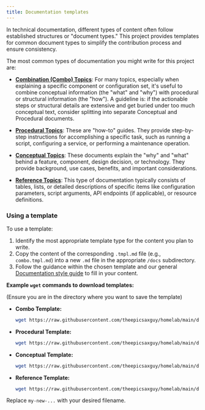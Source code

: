 ```yaml
---
title: Documentation templates
---
```


In technical documentation, different types of content often follow established structures or "document types." This
project provides templates for common document types to simplify the contribution process and ensure consistency.

The most common types of documentation you might write for this project are:

- [**Combination (Combo) Topics**](./combo.md): For many topics, especially when explaining a specific component or
  configuration set, it's useful to combine conceptual information (the "what" and "why") with procedural or structural
  information (the "how"). A guideline is: if the actionable steps or structural details are extensive and get buried
  under too much conceptual text, consider splitting into separate Conceptual and Procedural documents.

- [**Procedural Topics**](./procedural.md): These are "how-to" guides. They provide step-by-step instructions for
  accomplishing a specific task, such as running a script, configuring a service, or performing a maintenance operation.

- [**Conceptual Topics**](./conceptual.md): These documents explain the "why" and "what" behind a feature, component,
  design decision, or technology. They provide background, use cases, benefits, and important considerations.

- [**Reference Topics**](./reference.md): This type of documentation typically consists of tables, lists, or detailed
  descriptions of specific items like configuration parameters, script arguments, API endpoints (if applicable), or
  resource definitions.

### Using a template

To use a template:

1. Identify the most appropriate template type for the content you plan to write.
2. Copy the content of the corresponding `.tmpl.md` file (e.g., `combo.tmpl.md`) into a new `.md` file in the
    appropriate `/docs` subdirectory.
3. Follow the guidance within the chosen template and our general [Documentation style guide](../style-guide.mdx) to
    fill in your content.

**Example `wget` commands to download templates:**

(Ensure you are in the directory where you want to save the template)

- **Combo Template:**

  ```bash
  wget https://raw.githubusercontent.com/theepicsaxguy/homelab/main/docs/docs/templates/combo.tmpl.md -O my-new-combo-topic.md
  ```

- **Procedural Template:**

  ```bash
  wget https://raw.githubusercontent.com/theepicsaxguy/homelab/main/docs/docs/templates/procedural.tmpl.md -O my-new-procedural-guide.md
  ```

- **Conceptual Template:**

  ```bash
  wget https://raw.githubusercontent.com/theepicsaxguy/homelab/main/docs/docs/templates/conceptual.tmpl.md -O my-new-conceptual-overview.md
  ```

- **Reference Template:**

  ```bash
  wget https://raw.githubusercontent.com/theepicsaxguy/homelab/main/docs/docs/templates/reference.tmpl.md -O my-new-reference-sheet.md
  ```

Replace `my-new-...` with your desired filename.

